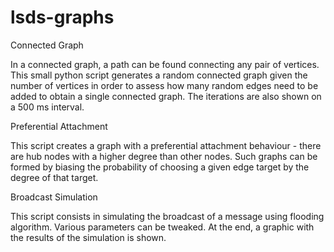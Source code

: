# lsds-graphs

Connected Graph

In a connected graph, a path can be found connecting any pair of vertices. This small python script generates a random connected graph given the number of vertices in order to assess how many random edges need to be added to obtain a single connected graph. The iterations are also shown on a 500 ms interval.

Preferential Attachment

This script creates a graph with a preferential attachment behaviour - there are hub nodes with a higher degree than other nodes. Such graphs can be formed by biasing the probability of choosing a given edge target by the degree of that target.

Broadcast Simulation

This script consists in simulating the broadcast of a message using flooding algorithm. Various parameters can be tweaked.
At the end, a graphic with the results of the simulation is shown.
